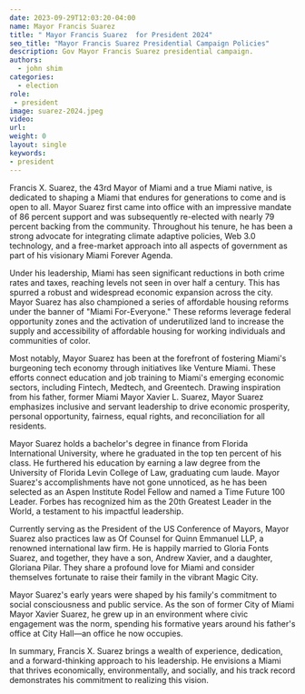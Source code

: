 ```yaml
---
date: 2023-09-29T12:03:20-04:00
name: Mayor Francis Suarez 
title: " Mayor Francis Suarez  for President 2024"
seo_title: "Mayor Francis Suarez Presidential Campaign Policies"
description: Gov Mayor Francis Suarez presidential campaign.
authors:
  - john shim
categories:
  - election
role:
 - president
image: suarez-2024.jpeg
video:
url: 
weight: 0
layout: single
keywords:
- president
---
```


Francis X. Suarez, the 43rd Mayor of Miami and a true Miami native, is dedicated to shaping a Miami that endures for generations to come and is open to all. Mayor Suarez first came into office with an impressive mandate of 86 percent support and was subsequently re-elected with nearly 79 percent backing from the community. Throughout his tenure, he has been a strong advocate for integrating climate adaptive policies, Web 3.0 technology, and a free-market approach into all aspects of government as part of his visionary Miami Forever Agenda.

Under his leadership, Miami has seen significant reductions in both crime rates and taxes, reaching levels not seen in over half a century. This has spurred a robust and widespread economic expansion across the city. Mayor Suarez has also championed a series of affordable housing reforms under the banner of "Miami For-Everyone." These reforms leverage federal opportunity zones and the activation of underutilized land to increase the supply and accessibility of affordable housing for working individuals and communities of color.

Most notably, Mayor Suarez has been at the forefront of fostering Miami's burgeoning tech economy through initiatives like Venture Miami. These efforts connect education and job training to Miami's emerging economic sectors, including Fintech, Medtech, and Greentech. Drawing inspiration from his father, former Miami Mayor Xavier L. Suarez, Mayor Suarez emphasizes inclusive and servant leadership to drive economic prosperity, personal opportunity, fairness, equal rights, and reconciliation for all residents.

Mayor Suarez holds a bachelor's degree in finance from Florida International University, where he graduated in the top ten percent of his class. He furthered his education by earning a law degree from the University of Florida Levin College of Law, graduating cum laude. Mayor Suarez's accomplishments have not gone unnoticed, as he has been selected as an Aspen Institute Rodel Fellow and named a Time Future 100 Leader. Forbes has recognized him as the 20th Greatest Leader in the World, a testament to his impactful leadership.

Currently serving as the President of the US Conference of Mayors, Mayor Suarez also practices law as Of Counsel for Quinn Emmanuel LLP, a renowned international law firm. He is happily married to Gloria Fonts Suarez, and together, they have a son, Andrew Xavier, and a daughter, Gloriana Pilar. They share a profound love for Miami and consider themselves fortunate to raise their family in the vibrant Magic City.

Mayor Suarez's early years were shaped by his family's commitment to social consciousness and public service. As the son of former City of Miami Mayor Xavier Suarez, he grew up in an environment where civic engagement was the norm, spending his formative years around his father's office at City Hall—an office he now occupies.

In summary, Francis X. Suarez brings a wealth of experience, dedication, and a forward-thinking approach to his leadership. He envisions a Miami that thrives economically, environmentally, and socially, and his track record demonstrates his commitment to realizing this vision.